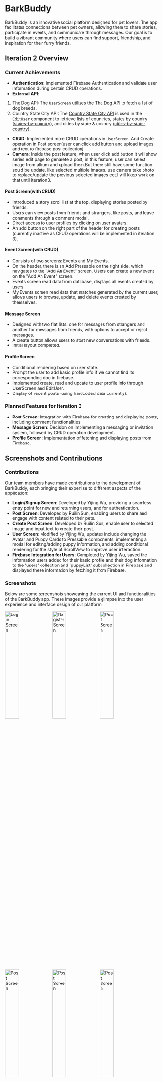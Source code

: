 # BarkBuddy

BarkBuddy is an innovative social platform designed for pet lovers. The app facilitates connections between pet owners, allowing them to share stories, participate in events, and communicate through messages. Our goal is to build a vibrant community where users can find support, friendship, and inspiration for their furry friends.

## Iteration 2 Overview

### Current Achievements

- **Authentication**: Implemented Firebase Authentication and validate user information during certain CRUD operations.
- **External API**:

1. The Dog API: The `UserScreen` utilizes the [The Dog API](https://www.thedogapi.com) to fetch a list of dog breeds.
2. Country State City API: The [Country State City API](https://countrystatecity.in/docs/api/all-countries/) is used in the `EditUser` component to retrieve lists of countries, states by country ([states-by-country](https://countrystatecity.in/docs/api/states-by-country/)), and cities by state & country ([cities-by-state-country](https://countrystatecity.in/docs/api/cities-by-state-country/)).

- **CRUD**: Implemented more CRUD operations in `UserScreen`. And Create operation in Post screen(user can click add button and upload images and text to firebase post collection)
- **Camera**: Inside the post feature, when user cilck add button it will show series edit page to genarete a post, in this feature, user can select image from album and upload them.But there still have some function sould be update, like selected multiple images, use camera take photo to replace/update the previous selected images ect.I will kkep work on that until iteration3.

#### Post Screen(with CRUD)

- Introduced a story scroll list at the top, displaying stories posted by friends.
- Users can view posts from friends and strangers, like posts, and leave comments through a comment modal.
- Direct access to user profiles by clicking on user avatars.
- An add button on the right part of the header for creating posts (currently inactive as CRUD operations will be implemented in iteration 3).

#### Event Screen(with CRUD)

- Consists of two screens: Events and My Events.
- On the header, there is an Add Pressable on the right side, which navigates to the "Add An Event" screen. Users can create a new event on the "Add An Event" screen.
- Events screen read data from database, displays all events created by users
- My Events screen read data that matches generated by the current user, allows users to browse, update, and delete events created by themselves.

#### Message Screen

- Designed with two flat lists: one for messages from strangers and another for messages from friends, with options to accept or reject messages.
- A create button allows users to start new conversations with friends.
- Initial layout completed.

#### Profile Screen

- Conditional rendering based on user state.
- Prompt the user to add basic profile info if we cannot find its corresponding doc in firebase.
- Implemented create, read and update to user profile info through UserScreen and EditUser.
- Display of recent posts (using hardcoded data currently).

### Planned Features for Iteration 3

- **Post Screen**: Integration with Firebase for creating and displaying posts, including comment functionalities.
- **Message Screen**: Decision on implementing a messaging or invitation system, followed by CRUD operation development.
- **Profile Screen**: Implementation of fetching and displaying posts from Firebase.

<!-- ## CRUD Operations -->

<!-- Currently, CRUD operations have been implemented for the Events collection, Users collection and Posts collection. This allows for the creation, reading, updating, and deletion of event data, enabling dynamic interaction with event information within the BarkBuddy platform. -->

## Screenshots and Contributions

### Contributions

Our team members have made contributions to the development of BarkBuddy, each bringing their expertise to different aspects of the application:

- **Login/Signup Screen**: Developed by Yijing Wu, providing a seamless entry point for new and returning users, and for authentication.
- **Post Screen**: Developed by Ruilin Sun, enabling users to share and engage with content related to their pets.
- **Create Post Screen**: Developed by Ruilin Sun, enable user to selected image and input text to create their post.
- **User Screen**: Modified by Yijing Wu, updates include changing the Avatar and Puppy Cards to Pressable components, implementing a modal for editing/adding puppy information, and adding conditional rendering for the style of ScrollView to improve user interaction.
- **Firebase Integration for Users**: Completed by Yijing Wu, saved the information users added for their basic profile and their dog information to the 'users' collection and 'puppyList' subcollection in Firebase and displayed these information by fetching it from Firebase.

### Screenshots

Below are some screenshots showcasing the current UI and functionalities of the BarkBuddy app. These images provide a glimpse into the user experience and interface design of our platform.

<img src="image/Login.PNG" alt="Login Screen" width="30%">
<img src="image/Register.PNG" alt="Register Screen" width="30%">
<img src="image/Post.PNG" alt="Post Screen" width="30%">
<img src="image/Post_1.png" alt="Post Screen" width="30%">
<img src="image/Post_2.png" alt="Post Screen" width="30%">
<img src="image/Post_3.png" alt="Post Screen" width="30%">
<img src="image/Events.PNG" alt="Events Screen" width="30%">
<img src="image/MyEvents.PNG" alt="MyEvents Screen" width="30%">
<img src="image/AddEvent.PNG" alt="AddEvent Screen" width="30%">
<img src="image/Messages.PNG" alt="Message Screen" width="30%">
<img src="image/User.PNG" alt="User Screen" width="30%">
<img src="image/UserPuppyModal.PNG" alt="User Puppy Modal" width="30%">
<img src="image/BreedList.PNG" alt="Breed List" width="30%">
<img src="image/EditUser.PNG" alt="EditUser Screen" width="30%">
<img src="image/CountryList.PNG" alt="Country List" width="30%">
<img src="image/StateList.PNG" alt="State List" width="30%">
<img src="image/CityList.PNG" alt="City List" width="30%">

## Data Model

The Firestore rule:

```firebase
rules_version = '2';

service cloud.firestore {
  match /databases/{database}/documents {

    // This rule allows anyone with your Firestore database reference to view, edit,
    // and delete all data in your Firestore database. It is useful for getting
    // started, but it is configured to expire after 30 days because it
    // leaves your app open to attackers. At that time, all client
    // requests to your Firestore database will be denied.
    //
    // Make sure to write security rules for your app before that time, or else
    // all client requests to your Firestore database will be denied until you Update
    // your rules
    match /{document=**} {
    	allow create ,read ,update ,delete: if request.auth != null;
    }
  }
}
```

We will utilize three primary collections:

```json
Users Collection (Email and Password are handled by Authentication)
{
  "userId": "",
  "name": "",
  "avatar": "",
  "city": "",
  "state": "",
  "country": "",
  "stateCode": "",
  "countryCode": "",
  "puppyList": [
    {
      "name": "",
      "age": "",
      "breed": "",
      "breedId": ""
    },
    {
      "name": "",
      "age": "",
      "breed": "",
      "breedId": ""
    },
    ...
  ]
}

Posts Collection
{
  "userId": "",
  "images": [],
  "likeNumbers": 0,
  "commentNumbers": 0,
  "comments": [
    {
      "userId": "",
      "content": ""
    },
    {
      "userId": "",
      "content": ""
    },
    ...
  ]
}

Events Collection
{
  "title": "",
  "description": "",
  "image": "",
  "location": "",
  "date": null -> Date,
  "Organizer": "",
}
```

## Notice

To prevent potential version conflict, you can run "npx expo install react-native-gesture-handler ", or try between react-native-gesture-handler@~2.14.0 and react-native-gesture-handler@~2.16.0.
